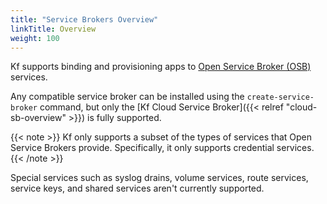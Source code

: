 ```yaml
---
title: "Service Brokers Overview"
linkTitle: Overview
weight: 100
---
```


Kf supports binding and provisioning apps to [Open Service Broker (OSB)](https://www.openservicebrokerapi.org/) services.

Any compatible service broker can be installed using the `create-service-broker` command, but only the [Kf Cloud Service Broker]({{< relref "cloud-sb-overview" >}}) is fully supported.

{{< note >}} Kf only supports a subset of the types of services
that Open Service Brokers provide. Specifically, it only supports credential
services.{{< /note >}}

Special services such as syslog drains, volume services, route services,
service keys, and shared services aren't currently supported.

